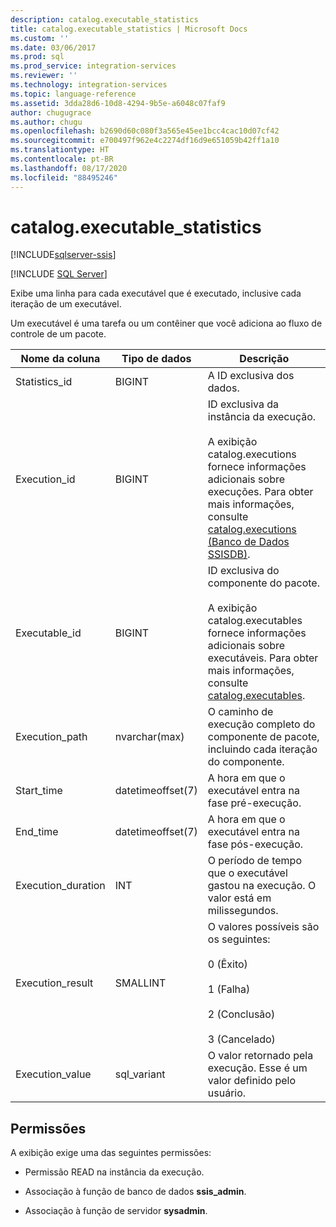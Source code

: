 ```yaml
---
description: catalog.executable_statistics
title: catalog.executable_statistics | Microsoft Docs
ms.custom: ''
ms.date: 03/06/2017
ms.prod: sql
ms.prod_service: integration-services
ms.reviewer: ''
ms.technology: integration-services
ms.topic: language-reference
ms.assetid: 3dda28d6-10d8-4294-9b5e-a6048c07faf9
author: chugugrace
ms.author: chugu
ms.openlocfilehash: b2690d60c080f3a565e45ee1bcc4cac10d07cf42
ms.sourcegitcommit: e700497f962e4c2274df16d9e651059b42ff1a10
ms.translationtype: HT
ms.contentlocale: pt-BR
ms.lasthandoff: 08/17/2020
ms.locfileid: "88495246"
---
```

# <a name="catalogexecutable_statistics"></a>catalog.executable_statistics 

[!INCLUDE[sqlserver-ssis](../../includes/applies-to-version/sqlserver-ssis.md)]


[!INCLUDE [SQL Server](../../includes/applies-to-version/sqlserver.md)]

  Exibe uma linha para cada executável que é executado, inclusive cada iteração de um executável.  
  
 Um executável é uma tarefa ou um contêiner que você adiciona ao fluxo de controle de um pacote.  
  
|Nome da coluna|Tipo de dados|Descrição|  
|-----------------|---------------|-----------------|  
|Statistics_id|BIGINT|A ID exclusiva dos dados.|  
|Execution_id|BIGINT|ID exclusiva da instância da execução.<br /><br /> A exibição catalog.executions fornece informações adicionais sobre execuções. Para obter mais informações, consulte [catalog.executions &#40;Banco de Dados SSISDB&#41;](../../integration-services/system-views/catalog-executions-ssisdb-database.md).|  
|Executable_id|BIGINT|ID exclusiva do componente do pacote.<br /><br /> A exibição catalog.executables fornece informações adicionais sobre executáveis. Para obter mais informações, consulte [catalog.executables](../../integration-services/system-views/catalog-executables.md).|  
|Execution_path|nvarchar(max)|O caminho de execução completo do componente de pacote, incluindo cada iteração do componente.|  
|Start_time|datetimeoffset(7)|A hora em que o executável entra na fase pré-execução.|  
|End_time|datetimeoffset(7)|A hora em que o executável entra na fase pós-execução.|  
|Execution_duration|INT|O período de tempo que o executável gastou na execução. O valor está em milissegundos.|  
|Execution_result|SMALLINT|O valores possíveis são os seguintes:<br /><br /> 0 (Êxito)<br /><br /> 1 (Falha)<br /><br /> 2 (Conclusão)<br /><br /> 3 (Cancelado)|  
|Execution_value|sql_variant|O valor retornado pela execução. Esse é um valor definido pelo usuário.|  
  
## <a name="permissions"></a>Permissões  
 A exibição exige uma das seguintes permissões:  
  
-   Permissão READ na instância da execução.  
  
-   Associação à função de banco de dados **ssis_admin**.  
  
-   Associação à função de servidor **sysadmin**.  
  
  
